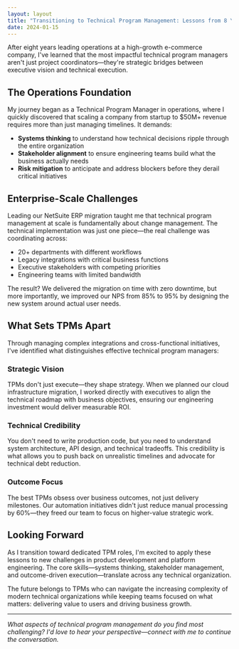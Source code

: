```yaml
---
layout: layout
title: "Transitioning to Technical Program Management: Lessons from 8 Years in Operations"
date: 2024-01-15
---
```


After eight years leading operations at a high-growth e-commerce company, I've learned that the most impactful technical program managers aren't just project coordinators—they're strategic bridges between executive vision and technical execution.

<!--more-->

## The Operations Foundation

My journey began as a Technical Program Manager in operations, where I quickly discovered that scaling a company from startup to $50M+ revenue requires more than just managing timelines. It demands:

- **Systems thinking** to understand how technical decisions ripple through the entire organization
- **Stakeholder alignment** to ensure engineering teams build what the business actually needs
- **Risk mitigation** to anticipate and address blockers before they derail critical initiatives

## Enterprise-Scale Challenges

Leading our NetSuite ERP migration taught me that technical program management at scale is fundamentally about change management. The technical implementation was just one piece—the real challenge was coordinating across:

- 20+ departments with different workflows
- Legacy integrations with critical business functions  
- Executive stakeholders with competing priorities
- Engineering teams with limited bandwidth

The result? We delivered the migration on time with zero downtime, but more importantly, we improved our NPS from 85% to 95% by designing the new system around actual user needs.

## What Sets TPMs Apart

Through managing complex integrations and cross-functional initiatives, I've identified what distinguishes effective technical program managers:

### Strategic Vision
TPMs don't just execute—they shape strategy. When we planned our cloud infrastructure migration, I worked directly with executives to align the technical roadmap with business objectives, ensuring our engineering investment would deliver measurable ROI.

### Technical Credibility
You don't need to write production code, but you need to understand system architecture, API design, and technical tradeoffs. This credibility is what allows you to push back on unrealistic timelines and advocate for technical debt reduction.

### Outcome Focus
The best TPMs obsess over business outcomes, not just delivery milestones. Our automation initiatives didn't just reduce manual processing by 60%—they freed our team to focus on higher-value strategic work.

## Looking Forward

As I transition toward dedicated TPM roles, I'm excited to apply these lessons to new challenges in product development and platform engineering. The core skills—systems thinking, stakeholder management, and outcome-driven execution—translate across any technical organization.

The future belongs to TPMs who can navigate the increasing complexity of modern technical organizations while keeping teams focused on what matters: delivering value to users and driving business growth.

---

*What aspects of technical program management do you find most challenging? I'd love to hear your perspective—connect with me to continue the conversation.* 